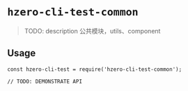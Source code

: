 # `hzero-cli-test-common`

> TODO: description 公共模块，utils、component

## Usage

```
const hzero-cli-test = require('hzero-cli-test-common');

// TODO: DEMONSTRATE API
```
